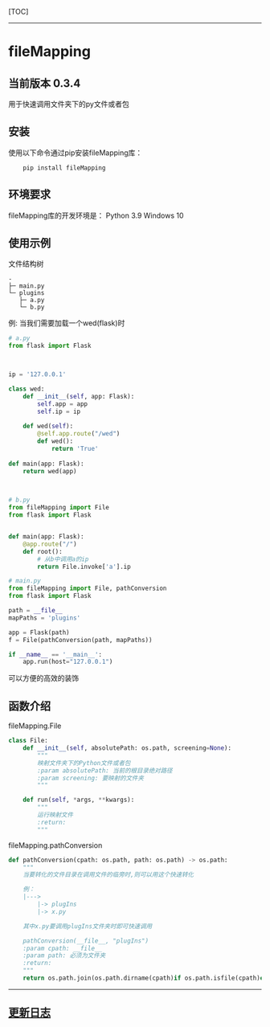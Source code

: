 [TOC]

------

# fileMapping
## 当前版本 0.3.4
用于快速调用文件夹下的py文件或者包


## 安装
使用以下命令通过pip安装fileMapping库：
```shell
    pip install fileMapping
```


## 环境要求
fileMapping库的开发环境是：
    Python 3.9
    Windows 10

## 使用示例
文件结构树
```
-
├─ main.py
└─ plugins
   ├─ a.py
   └─ b.py

```

例: 
    当我们需要加载一个wed(flask)时
```python
# a.py
from flask import Flask



ip = '127.0.0.1'

class wed:
    def __init__(self, app: Flask):
        self.app = app
        self.ip = ip
        
    def wed(self):
        @self.app.route("/wed")
        def wed():
            return 'True'
        
def main(app: Flask):
    return wed(app)

        
```

```python
# b.py
from fileMapping import File
from flask import Flask


def main(app: Flask):
    @app.route("/")
    def root():
        # 从b中调用a的ip
        return File.invoke['a'].ip


```

```python
# main.py
from fileMapping import File, pathConversion
from flask import Flask

path = __file__
mapPaths = 'plugins'

app = Flask(path)
f = File(pathConversion(path, mapPaths))

if __name__ == '__main__':
    app.run(host="127.0.0.1")


```
可以方便的高效的装饰

## 函数介绍

fileMapping.File
```python
class File:
    def __init__(self, absolutePath: os.path, screening=None):
        """
        映射文件夹下的Python文件或者包
        :param absolutePath: 当前的根目录绝对路径
        :param screening: 要映射的文件夹
        """

    def run(self, *args, **kwargs):
        """
        运行映射文件
        :return:
        """

```


fileMapping.pathConversion
```python
def pathConversion(cpath: os.path, path: os.path) -> os.path:
    """
    当要转化的文件目录在调用文件的临旁时,则可以用这个快速转化

    例：
    |--->
        |-> plugIns
        |-> x.py

    其中x.py要调用plugIns文件夹时即可快速调用

    pathConversion(__file__, "plugIns")
    :param cpath: __file__
    :param path: 必须为文件夹
    :return:
    """
    return os.path.join(os.path.dirname(cpath)if os.path.isfile(cpath)else cpath, os.path.abspath(path))

```

------

## [更新日志](https://github.com/bop-lp/fileMapping/blob/main/changelog.md)

